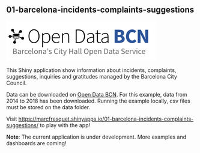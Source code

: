 ## 01-barcelona-incidents-complaints-suggestions

<img src=www/opendata_bcn.png width="400">

This Shiny application show information about incidents, complaints, suggestions, inquiries and gratitudes managed by the Barcelona City Council.

Data can be downloaded on [Open Data BCN](http://opendata-ajuntament.barcelona.cat/data/en/dataset/iris).
For this example, data from 2014 to 2018 has been downloaded. Running the example locally, csv files must be stored on the data folder.

Visit https://marcfresquet.shinyapps.io/01-barcelona-incidents-complaints-suggestions/ to play with the app!

__Note__: The current application is under development. More examples and dashboards are coming!
